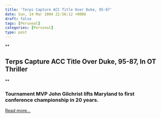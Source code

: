 ```yaml
---
title: 'Terps Capture ACC Title Over Duke, 95-87'
date: Sun, 14 Mar 2004 22:56:12 +0000
draft: false
tags: [Personal]
categories: [Personal]
type: post
---
```


**

Terps Capture ACC Title Over Duke, 95-87, In OT Thriller
--------------------------------------------------------

**

### Tournament MVP John Gilchrist lifts Maryland to first conference championship in 20 years.

[Read more...](http://umterps.ocsn.com/sports/m-baskbl/recaps/031404aaa.html)